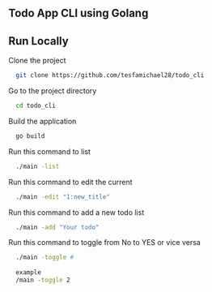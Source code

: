 ## Todo App CLI using Golang
## Run Locally

Clone the project

```bash
  git clone https://github.com/tesfamichael28/todo_cli
```

Go to the project directory

```bash
  cd todo_cli
```

Build the application

```bash
  go build
```

Run this command to list

```bash
  ./main -list
```

Run this command to edit the current

```bash
  ./main -edit "1:new_title"
```
Run this command to add a new todo list

```bash
  ./main -add "Your todo"
```
Run this command to toggle from No to YES or vice versa

```bash
  ./main -toggle #
  
  example
  /main -toggle 2
```
